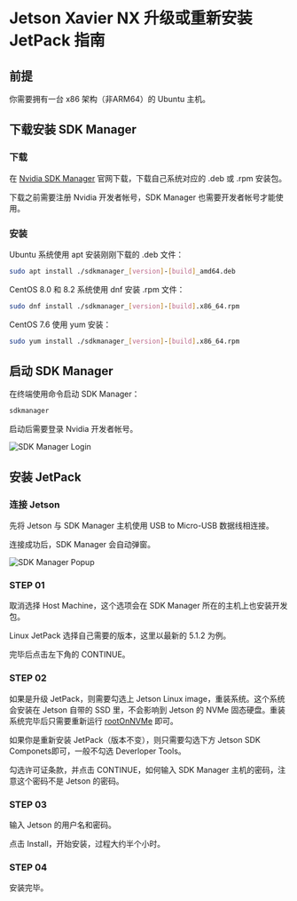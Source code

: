 # Jetson Xavier NX 升级或重新安装 JetPack 指南

## 前提

你需要拥有一台 x86 架构（非ARM64）的 Ubuntu 主机。

## 下载安装 SDK Manager

### 下载

在 [Nvidia SDK Manager](https://developer.nvidia.com/sdk-manager) 官网下载，下载自己系统对应的 .deb 或 .rpm 安装包。

下载之前需要注册 Nvidia 开发者帐号，SDK Manager 也需要开发者帐号才能使用。

### 安装

Ubuntu 系统使用 apt 安装刚刚下载的 .deb 文件：

```bash
sudo apt install ./sdkmanager_[version]-[build]_amd64.deb
```

CentOS 8.0 和 8.2 系统使用 dnf 安装 .rpm 文件：

```bash
sudo dnf install ./sdkmanager_[version]-[build].x86_64.rpm
```

CentOS 7.6 使用 yum 安装：

```bash
sudo yum install ./sdkmanager_[version]-[build].x86_64.rpm
```

## 启动 SDK Manager

在终端使用命令启动 SDK Manager：

```bash
sdkmanager
```

启动后需要登录 Nvidia 开发者帐号。

![SDK Manager Login](https://s2.loli.net/2023/10/13/Za4GUdmqTVO2lij.png)

## 安装 JetPack

### 连接 Jetson

先将 Jetson 与 SDK Manager 主机使用 USB to Micro-USB 数据线相连接。

连接成功后，SDK Manager 会自动弹窗。

![SDK Manager Popup](https://s2.loli.net/2023/10/13/3BAnU4IJXOZo1bR.png)

### STEP 01

取消选择 Host Machine，这个选项会在 SDK Manager 所在的主机上也安装开发包。

Linux JetPack 选择自己需要的版本，这里以最新的 5.1.2 为例。

完毕后点击左下角的 CONTINUE。

### STEP 02

如果是升级 JetPack，则需要勾选上 Jetson Linux image，重装系统。这个系统会安装在 Jetson 自带的 SSD 里，不会影响到 Jetson 的 NVMe 固态硬盘。重装系统完毕后只需要重新运行 [rootOnNVMe](https://github.com/jetsonhacks/rootOnNVMe.git) 即可。



如果你是重新安装 JetPack（版本不变），则只需要勾选下方 Jetson SDK Componets即可，一般不勾选 Deverloper Tools。



勾选许可证条款，并点击 CONTINUE，如何输入 SDK Manager 主机的密码，注意这个密码不是 Jetson 的密码。

### STEP 03

输入 Jetson 的用户名和密码。

点击 Install，开始安装，过程大约半个小时。

### STEP 04

安装完毕。

